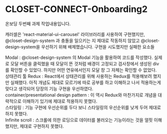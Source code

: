 # CLOSET-CONNECT-Onboarding2

온보딩 두번째 과제 작업내용입니다.

캐러셀은 'react-material-ui-carousel' 라이브러리를 사용하여 구현했지만, @closet-design-system 과 충돌을 일으키는 지 제대로 작동하지 않았고 @closet-design-system을 우선하기 위해 배제했습니다.
구현을 시도했지만 실패한 요소들

Modal : @closet-design-system 의 Modal 기능을 활용하여 코드를 작성했다. 실제로 모달 버튼을 클릭했을 때 모달이 뜬 것처럼 배경이 고정되고 검사창에서 생성된 div를 확인할 수 있었다. 하지만 어떤 연유에서인지 모달 창 그 자체는 확인할 수 없었다.  
상태관리 툴 Redux : React에서 상태관리를 위해 사용하는 Redux를 적용해보려 했지만 실패했다. 아직 개념도 제대로 모르기에 따로 공부를 하고 이해하고 나서 적용하는게 맞다고 생각되어 당장의 기능 구현을 우선하였다.  
container/presentational design pattern : 이 역시 Redux와 마찬가지로 개념을 대략적으로 이해하기 있기에 제대로 적용하지 못했다.  
스타일링 : 기능 구현에 우선순위를 두다 보니 스타일링의 우선순위를 낮게 두어 제대로 하지 못했다.  
Infinite scroll : 스크롤에 의한 로딩으로 데이터를 불러오는 기능이라는 것을 얼핏 이해했지만, 제대로 구현하지 못했다.  
